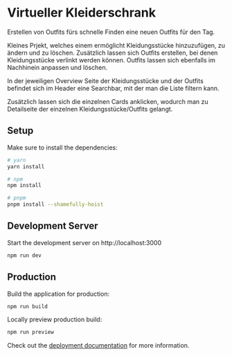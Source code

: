 # Virtueller Kleiderschrank

Erstellen von Outfits fürs schnelle Finden eine neuen Outfits für den Tag.

Kleines Prjekt, welches einem ermöglicht Kleidungsstücke hinzuzufügen, zu ändern und zu löschen. Zusätzlich lassen sich Outfits erstellen, bei denen Kleidungsstücke verlinkt werden können. Outfits lassen sich ebenfalls im Nachhinein anpassen und löschen.

In der jeweiligen Overview Seite der Kleidungsstücke und der Outfits befindet sich im Header eine Searchbar, mit der man die Liste filtern kann.

Zusätzlich lassen sich die einzelnen Cards anklicken, wodurch man zu Detailseite der einzelnen Kleidungsstücke/Outfits gelangt.

## Setup

Make sure to install the dependencies:

```bash
# yarn
yarn install

# npm
npm install

# pnpm
pnpm install --shamefully-hoist
```

## Development Server

Start the development server on http://localhost:3000

```bash
npm run dev
```

## Production

Build the application for production:

```bash
npm run build
```

Locally preview production build:

```bash
npm run preview
```

Check out the [deployment documentation](https://nuxt.com/docs/getting-started/deployment) for more information.
